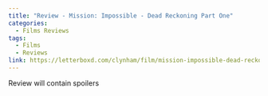 ```yaml
---
title: "Review - Mission: Impossible - Dead Reckoning Part One"
categories:
  - Films Reviews
tags:
  - Films
  - Reviews
link: https://letterboxd.com/clynham/film/mission-impossible-dead-reckoning-part-one/
---
```


Review will contain spoilers